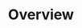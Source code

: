 ---
title: Overview
position: 1
navigation: solution-footer
header:
  title: Using Data to Enhance and Personalise the Customer Experience
  hero-image: "/uploads/banner-solutions-overview.png"
description: Using Data to Enhance and Personalise the Customer Experience
sections:
  - title:
    handle: overview
    overview-title: Meet Shopper Expectations and Drive Profitable Growth
    overview-subtitle: With always-on customers, retailers need to better understand their preferences, anticipate demand faster and personalise all touch points to stay ahead. The ability to ingest, cleanse, and augment huge quantities of data from multiple sources is at the very heart of the Dressipi Revenue Optimisation Platform.
    subsections:
      - title: Personalised Recommendations
        image: "/uploads/icon_personalised-recommendations-colour.svg"
        body: "Anticipate customer needs and build deeper engagement across every touchpoint: online, instore, app and email."
        action:
          copy: Find Out How >
          url: "/solutions/personalised-recommendations/"
      - title: Data Insight Hub
        image: "/uploads/icon_data-insight-hub-colour.svg"
        body: "Access real-time insights and actionable knowledge to optimise value at each step of the merchandising and buying process."
        action:
          copy: Find Out How >
          url: "/solutions/data-insight-hub/"
  - title: "One Platform. Limitless Integrations."
    handle: solutions
    subtitle: Dressipi’s powerful APIs enable seamless integration into existing enterprise platforms so you can quickly drive profitable growth across the entire value chain
    subsections:
      - title:
        branch: platform-integrations
        image:
        integrations:
          - Exponea
          - Ometria
          - Sap Hybris
          - Sales Force
          - IBM
          - Astound
  - title: Dressipi Makes it Easy to Get Started & Deliver ROI
    handle: benefits
    subsections:
    - title: 
      body: Easy onboarding by our team of friendly experts
      image: "/uploads/icon-onboarding.svg"
    - title: 
      body: Start with one solution, prove ROI, roll out everywhere
      image: "/uploads/icon-rollout.svg"
    - title: 
      body: Get quick, genuine results that have a positive impact
      image: "/uploads/icon-results.svg"
      action:
        copy: GET STARTED >
        url: "/contact/"
layout: product
---